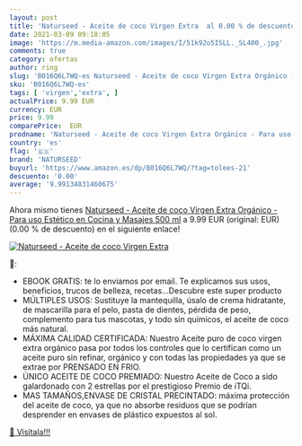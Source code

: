 ```yaml
---
layout: post
title: 'Naturseed - Aceite de coco Virgen Extra  al 0.00 % de descuento'
date: 2021-03-09 09:18:05
image: 'https://m.media-amazon.com/images/I/51k92o5ISLL._SL400_.jpg'
comments: true
category: ofertas
author: ring
slug: 'B016Q6L7WQ-es Naturseed - Aceite de coco Virgen Extra Orgánico - Para...'
sku: 'B016Q6L7WQ-es'
tags: [ 'virgen','extra', ]
actualPrice: 9.99 EUR
currency: EUR
price: 9.99
comparePrice:  EUR
prodname: 'Naturseed - Aceite de coco Virgen Extra Orgánico - Para uso Estético  en Cocina y Masajes  500 ml'
country: 'es'
flag: '🇪🇸'
brand: 'NATURSEED'
buyurl: 'https://www.amazon.es/dp/B016Q6L7WQ/?tag=tolees-21'
descuento: '0.00'
average: '9.99134831460675'
---
```


Ahora mismo tienes [Naturseed - Aceite de coco Virgen Extra Orgánico - Para uso Estético  en Cocina y Masajes  500 ml](https://www.amazon.es/dp/B016Q6L7WQ/?tag=tolees-21) a 9.99 EUR (original:  EUR) (0.00 %  de descuento) en el siguiente enlace!

[![Naturseed - Aceite de coco Virgen Extra ](https://m.media-amazon.com/images/I/51k92o5ISLL._SL400_.jpg)](https://www.amazon.es/dp/B016Q6L7WQ/?tag=tolees-21)

🔎:

- EBOOK GRATIS: te lo enviamos por email. Te explicamos sus usos, beneficios, trucos de belleza, recetas...Descubre este super producto
- MÚLTIPLES USOS: Sustituye la mantequilla, úsalo de crema hidratante, de mascarilla para el pelo, pasta de dientes, pérdida de peso, complemento para tus mascotas, y todo sin químicos, el aceite de coco más natural.
- MÁXIMA CALIDAD CERTIFICADA: Nuestro Aceite puro de coco virgen extra orgánico pasa por todos los controles que lo certifican como un aceite puro sin refinar, orgánico y con todas las propiedades ya que se extrae por PRENSADO EN FRIO.
- ÚNICO ACEITE DE COCO PREMIADO: Nuestro Aceite de Coco a sido galardonado con 2 estrellas por el prestigioso Premio de iTQi.
- MAS TAMAÑOS,ENVASE DE CRISTAL PRECINTADO: máxima protección del aceite de coco, ya que no absorbe residuos que se podrían desprender en envases de plástico expuestos al sol.

[🛒 Visítala!!!](https://www.amazon.es/dp/B016Q6L7WQ/?tag=tolees-21)
